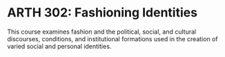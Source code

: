 # ARTH 302: Fashioning Identities

This course examines fashion and the political, social, and cultural discourses, conditions, and institutional formations used in the creation of varied social and personal identities.